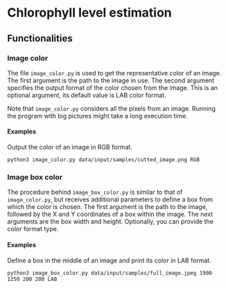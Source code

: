 # Chlorophyll level estimation

## Functionalities

### Image color

The file `image_color.py` is used to get the representative color of an image. The first argument is the path to the image in use. The second argument specifies the output format of the color chosen from the image. This is an optional argument, its default value is LAB color format.

Note that `image_color.py` considers all the pixels from an image. Running the program with big pictures might take a long execution time.

#### Examples

Output the color of an image in RGB format.

```
python3 image_color.py data/input/samples/cutted_image.png RGB
```

### Image box color

The procedure behind `image_box_color.py` is similar to that of `image_color.py`, but receives additional parameters to define a box from which the color is chosen. The first argument is the path to the image, followed by the X and Y coordinates of a box within the image. The next arguments are the box width and height. Optionally, you can provide the color format type.

#### Examples

Define a box in the middle of an image and print its color in LAB format.

```
python3 image_box_color.py data/input/samples/full_image.jpeg 1900 1250 200 200 LAB
```
